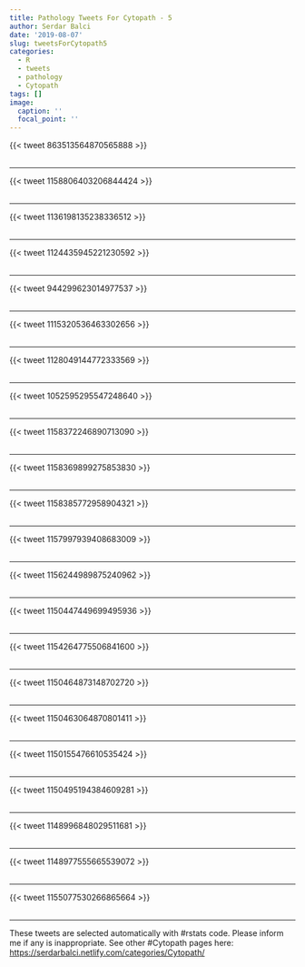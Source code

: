 ```yaml
---
title: Pathology Tweets For Cytopath - 5
author: Serdar Balci
date: '2019-08-07'
slug: tweetsForCytopath5
categories:
  - R
  - tweets
  - pathology
  - Cytopath
tags: []
image:
  caption: ''
  focal_point: ''
---
```



{{< tweet 863513564870565888 >}}
<br>
<br>
<hr>
{{< tweet 1158806403206844424 >}}
<br>
<br>
<hr>
{{< tweet 1136198135238336512 >}}
<br>
<br>
<hr>
{{< tweet 1124435945221230592 >}}
<br>
<br>
<hr>
{{< tweet 944299623014977537 >}}
<br>
<br>
<hr>
{{< tweet 1115320536463302656 >}}
<br>
<br>
<hr>
{{< tweet 1128049144772333569 >}}
<br>
<br>
<hr>
{{< tweet 1052595295547248640 >}}
<br>
<br>
<hr>
{{< tweet 1158372246890713090 >}}
<br>
<br>
<hr>
{{< tweet 1158369899275853830 >}}
<br>
<br>
<hr>
{{< tweet 1158385772958904321 >}}
<br>
<br>
<hr>
{{< tweet 1157997939408683009 >}}
<br>
<br>
<hr>
{{< tweet 1156244989875240962 >}}
<br>
<br>
<hr>
{{< tweet 1150447449699495936 >}}
<br>
<br>
<hr>
{{< tweet 1154264775506841600 >}}
<br>
<br>
<hr>
{{< tweet 1150464873148702720 >}}
<br>
<br>
<hr>
{{< tweet 1150463064870801411 >}}
<br>
<br>
<hr>
{{< tweet 1150155476610535424 >}}
<br>
<br>
<hr>
{{< tweet 1150495194384609281 >}}
<br>
<br>
<hr>
{{< tweet 1148996848029511681 >}}
<br>
<br>
<hr>
{{< tweet 1148977555665539072 >}}
<br>
<br>
<hr>
{{< tweet 1155077530266865664 >}}
<br>
<br>
<hr>


These tweets are selected automatically with #rstats code. Please inform me if any is inappropriate.
See other #Cytopath pages here: https://serdarbalci.netlify.com/categories/Cytopath/
